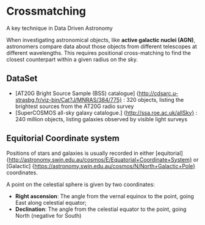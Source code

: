 # Crossmatching
A key technique in Data Driven Astronomy 

When investigating astronomical objects, like **active galactic nuclei (AGN)**, astronomers compare data about those objects from different telescopes at different wavelengths. This requires positional cross-matching to find the closest counterpart within a given radius on the sky.

## DataSet
- [AT20G Bright Source Sample (BSS) catalogue] {http://cdsarc.u-strasbg.fr/viz-bin/Cat?J/MNRAS/384/775} : 320 objects, listing the brightest sources from the AT20G radio survey
- [SuperCOSMOS all-sky galaxy catalogue.] {http://ssa.roe.ac.uk/allSky} : 240 million objects, listing galaxies observed by visible light surveys

## Equitorial Coordinate system
Positions of stars and galaxies is usually recorded in either [equitorial] {http://astronomy.swin.edu.au/cosmos/E/Equatorial+Coordinate+System} or [Galactic] {https://astronomy.swin.edu.au/cosmos/N/North+Galactic+Pole} coordinates.

A point on the celestial sphere is given by two coordinates:
- **Right ascension**: The angle from the vernal equinox to the point, going East along celestial equator;
- **Declination**: The angle from the celestial equator to the point, going North (negative for South)

